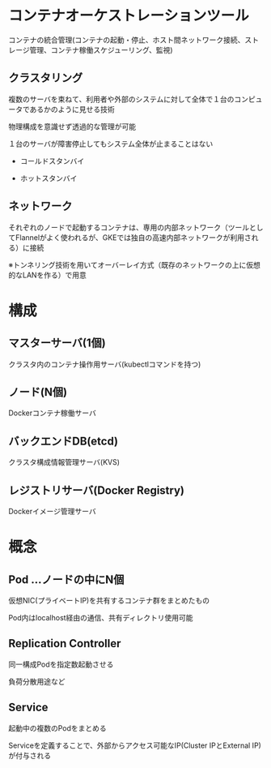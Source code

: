 # コンテナオーケストレーションツール

コンテナの統合管理(コンテナの起動・停止、ホスト間ネットワーク接続、ストレージ管理、コンテナ稼働スケジューリング、監視)

## クラスタリング

複数のサーバを束ねて、利用者や外部のシステムに対して全体で１台のコンピュータであるかのように見せる技術

物理構成を意識せず透過的な管理が可能

１台のサーバが障害停止してもシステム全体が止まることはない

- コールドスタンバイ

- ホットスタンバイ

## ネットワーク

それぞれのノードで起動するコンテナは、専用の内部ネットワーク（ツールとしてFlannelがよく使われるが、GKEでは独自の高速内部ネットワークが利用される）に接続

※トンネリング技術を用いてオーバーレイ方式（既存のネットワークの上に仮想的なLANを作る）で用意

# 構成

## マスターサーバ(1個)

クラスタ内のコンテナ操作用サーバ(kubectlコマンドを持つ)

## ノード(N個)

Dockerコンテナ稼働サーバ

## バックエンドDB(etcd)

クラスタ構成情報管理サーバ(KVS)

## レジストリサーバ(Docker Registry)

Dockerイメージ管理サーバ

# 概念

## Pod …ノードの中にN個

仮想NIC(プライベートIP)を共有するコンテナ群をまとめたもの

Pod内はlocalhost経由の通信、共有ディレクトリ使用可能

## Replication Controller

同一構成Podを指定数起動させる

負荷分散用途など

## Service

起動中の複数のPodをまとめる

Serviceを定義することで、外部からアクセス可能なIP(Cluster IPとExternal IP)が付与される
